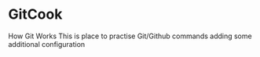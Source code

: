 # GitCook
How Git Works
This is place to practise Git/Github commands
adding some additional configuration
